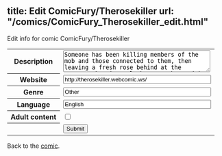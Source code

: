 title: Edit ComicFury/Therosekiller
url: "/comics/ComicFury_Therosekiller_edit.html"
---
Edit info for comic ComicFury/Therosekiller

<form name="comic" action="http://gaepostmail.appspot.com/comic/" method="post">
<table class="comicinfo">
<tr>
<th>Description</th><td><textarea name="description" cols="40" rows="3">Someone has been killing members of the mob and those connected to them, then leaving a fresh rose behind at the scenes. The Big Apple becomes abuzz with talk about the &quot;Rose Killer&quot; as the NYPD work to crack the case and find the murderer.</textarea></td>
</tr>
<tr>
<th>Website</th><td><input type="text" name="url" value="http://therosekiller.webcomic.ws/" size="40"/></td>
</tr>
<tr>
<th>Genre</th><td><input type="text" name="genre" value="Other" size="40"/></td>
</tr>
<tr>
<th>Language</th><td><input type="text" name="language" value="English" size="40"/></td>
</tr>
<tr>
<th>Adult content</th><td><input type="checkbox" name="adult" value="adult" /></td>
</tr>
<tr>
<th></th><td>
<input type="hidden" name="comic" value="ComicFury_Therosekiller" />
<input type="submit" name="submit" value="Submit" />
</td>
</tr>
</table>
</form>

Back to the [comic](ComicFury_Therosekiller.html).
